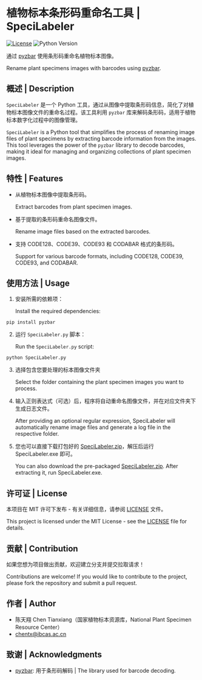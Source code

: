 <!--
 * @Author: chentx
 * @Date: 2022-11-18 00:38:21
 * @LastEditTime: 2023-10-18 23:10:49
 * @LastEditors: chentx
 * @Description:
-->

# 植物标本条形码重命名工具 | SpeciLabeler

[![License](https://img.shields.io/badge/license-MIT-teal.svg)](LICENSE) ![Python Version](https://img.shields.io/badge/Python-3.6,3.7,3.8,3.9,3.10-blue)

通过 [pyzbar](https://github.com/NaturalHistoryMuseum/pyzbar/) 使用条形码重命名植物标本图像。

Rename plant specimens images with barcodes using [pyzbar](https://github.com/NaturalHistoryMuseum/pyzbar/).

## 概述 | Description

`SpeciLabeler` 是一个 Python 工具，通过从图像中提取条形码信息，简化了对植物标本图像文件的重命名过程。该工具利用 `pyzbar` 库来解码条形码，适用于植物标本数字化过程中的图像管理。

`SpeciLabeler` is a Python tool that simplifies the process of renaming image files of plant specimens by extracting barcode information from the images. This tool leverages the power of the `pyzbar` library to decode barcodes, making it ideal for managing and organizing collections of plant specimen images.

## 特性 | Features

- 从植物标本图像中提取条形码。

  Extract barcodes from plant specimen images.

- 基于提取的条形码重命名图像文件。

  Rename image files based on the extracted barcodes.

- 支持 CODE128、CODE39、CODE93 和 CODABAR 格式的条形码。

  Support for various barcode formats, including CODE128, CODE39, CODE93, and CODABAR.

## 使用方法 | Usage

1. 安装所需的依赖项：

   Install the required dependencies:

```
pip install pyzbar
```

2. 运行 `SpeciLabeler.py` 脚本：

   Run the `SpeciLabeler.py` script:

```
python SpeciLabeler.py
```

3. 选择包含您要处理的标本图像文件夹

   Select the folder containing the plant specimen images you want to process.

4. 输入正则表达式（可选）后，程序将自动重命名图像文件，并在对应文件夹下生成日志文件。

   After providing an optional regular expression, SpeciLabeler will automatically rename image files and generate a log file in the respective folder.

5. 您也可以直接下载打包好的 [SpeciLabeler.zip](https://github.com/Komugisama/SpeciLabeler/releases/)，解压后运行 SpeciLabeler.exe 即可。

   You can also download the pre-packaged [SpeciLabeler.zip](https://github.com/Komugisama/SpeciLabeler/releases/). After extracting it, run SpeciLabeler.exe.

## 许可证 | License

本项目在 MIT 许可下发布 - 有关详细信息，请参阅 [LICENSE](LICENSE) 文件。

This project is licensed under the MIT License - see the [LICENSE](LICENSE) file for details.

## 贡献 | Contribution

如果您想为项目做出贡献，欢迎建立分支并提交拉取请求！

Contributions are welcome! If you would like to contribute to the project, please fork the repository and submit a pull request.

## 作者 | Author

- 陈天翔 Chen Tianxiang（国家植物标本资源库，National Plant Specimen Resource Center）
- [chentx@ibcas.ac.cn](mailto:chentx@ibcas.ac.cn)

## 致谢 | Acknowledgments

- [pyzbar](https://github.com/NaturalHistoryMuseum/pyzbar/): 用于条形码解码 | The library used for barcode decoding.

